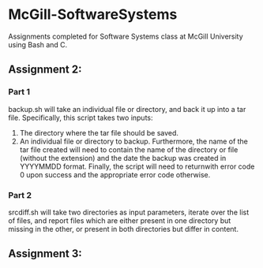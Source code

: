 # McGill-SoftwareSystems

Assignments completed for Software Systems class at McGill University using Bash and C. 

## Assignment 2:
### Part 1
backup.sh will take an individual file or directory, and back it up into a tar file. Specifically, this script takes two inputs:
1. The directory where the tar file should be saved. 
2. An individual file or directory to backup. 
Furthermore, the name of the tar file created will need to contain the name of the directory or file (without the extension) and the date the backup was created in YYYYMMDD format. Finally, the script will need to returnwith error code 0 upon success and the appropriate error code otherwise.

### Part 2
srcdiff.sh will take two directories as input parameters, iterate over the list of files, and report files which are either present in one directory but missing in the other, or present in both directories but differ in content. 

## Assignment 3:
